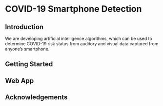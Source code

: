 # COVID-19 Smartphone Detection

## Introduction
We are developing artificial intelligence algorithms, which can be used to determine COVID-19 risk status from auditory and visual data captured from anyone’s smartphone.

## Getting Started

## Web App

## Acknowledgements
